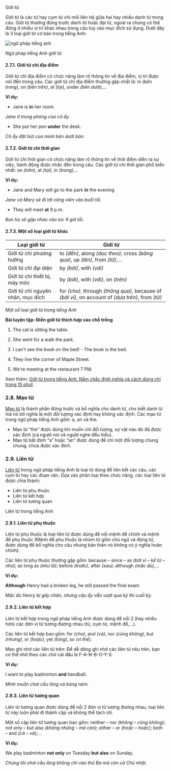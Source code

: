 Giới từ

Giới từ là các từ hay cụm từ chỉ mối liên hệ giữa hai hay nhiều danh từ trong câu. Giới từ thường đứng trước danh từ hoặc đại từ, ngoài ra chúng có thể đứng ở nhiều vị trí khác nhau trong câu tùy vào mục đích sử dụng. Dưới đây là 3 loại giới từ cơ bản trong tiếng Anh:

![ngữ pháp tiếng anh](https://flyer.vn/wp-content/uploads/2023/01/ngu-phap-tieng-anh-22.jpg)

Ngữ pháp tiếng Anh giới từ

#### 2.7.1. Giới từ chỉ địa điểm

Giới từ chỉ địa điểm có chức năng làm rõ thông tin về địa điểm, vị trí được nói đến trong câu. Các giới từ chỉ địa điểm thường gặp nhất là: in _(bên trong)_, on _(bên trên)_, at _(tại)_, under _(bên dưới)_,…

**Ví dụ:**

- Jane is **in** her room.

_Jane ở trong phòng của cô ấy._

- She put her pen **under** the desk.

_Cô ấy đặt bút của mình bên dưới bàn._

#### 2.7.2. Giới từ chỉ thời gian

Giới từ chỉ thời gian có chức năng làm rõ thông tin về thời điểm diễn ra sự việc, hành động được nhắc đến trong câu. Các giới từ chỉ thời gian phổ biến nhất: on _(trên)_, at _(tại)_, in _(trong)_,…

**Ví dụ:**

- Jane and Mary will go to the park **in** the evening.

_Jane và Mary sẽ đi tới công viên vào buổi tối._

- They will meet **at** 9 p.m. 

_Bọn họ sẽ gặp nhau vào lúc 9 giờ tối._

#### 2.7.3. Một số loại giới từ khác

|**Loại giới từ**|**Giới từ**|
|---|---|
|Giới từ chỉ phương hướng|to _(đến)_, along _(dọc theo)_, cross _(băng qua)_, up _(lên)_, from _(từ)_,…|
|Giới từ chỉ đại diện|by _(bởi)_, with _(với)_|
|Giới từ chỉ thiết bị, máy móc|by _(bởi)_, with _(với)_, on _(trên)_|
|Giới từ chỉ nguyên nhân, mục đích|for _(cho)_, through _(thông qua)_, because of _(bởi vì)_, on account of _(dựa trên)_, from _(từ)_|

_Một số loại giới từ trong tiếng Anh_

**Bài luyện tập: Điền giới từ thích hợp vào chỗ trống**

1. The cat is sitting  the table.

2. She went for a walk  the park.

3. I can't see the book on the bed! - The book is  the bed.

4. They live  the corner of Maple Street.

5. We're meeting at the restaurant  7 PM.

Xem thêm: [Giới từ trong tiếng Anh: Nắm chắc định nghĩa và cách dùng chỉ trong 15 phút](https://flyer.vn/gioi-tu-trong-tieng-anh/)

### 2.8. Mạo từ

[Mạo từ](https://flyer.vn/cach-dung-mao-tu-a-an-the/) là thành phần đứng trước và bổ nghĩa cho danh từ, cho biết danh từ mà nó bổ nghĩa là một đối tượng xác định hay không xác định. Các mạo từ trong ngữ pháp tiếng Anh gồm: a, an và the.

- Mạo từ “the” được dùng khi muốn chỉ đối tượng, sự vật nào đó đã được xác định (cả người nói và người nghe đều hiểu).
- Mạo từ bất định “a” hoặc “an” được dùng để chỉ một đối tượng chung chung, chưa được xác định.

### 2.9. Liên từ

[Liên từ](https://flyer.vn/lien-tu-trong-tieng-anh/) trong ngữ pháp tiếng Anh là loại từ dùng để liên kết các câu, các cụm từ hay các đoạn văn. Dựa vào phân loại theo chức năng, các loại liên từ được chia thành: 

- Liên từ phụ thuộc
- Liên từ kết hợp 
- Liên từ tương quan

Liên từ trong tiếng Anh

#### 2.9.1. Liên từ phụ thuộc

Liên từ phụ thuộc là loại liên từ được dùng để nối mệnh đề chính và mệnh đề phụ thuộc (Mệnh đề phụ thuộc là nhóm từ gồm chủ ngữ và động từ, được dùng để bổ nghĩa cho câu nhưng bản thân nó không có ý nghĩa hoàn chỉnh). 

Các liên từ phụ thuộc thường gặp gồm: because – since – as _(bởi vì – kể từ – như)_; as long as _(như là)_; before _(trước)_, after _(sau)_; although _(mặc dù),_…

**Ví dụ:**

**Although** Henry had a broken leg, he still passed the final exam.

_Mặc dù Henry bị gãy chân, nhưng cậu ấy vẫn vượt qua kỳ thi cuối kỳ._

#### 2.9.2. Liên từ kết hợp

Liên từ kết hợp trong ngữ pháp tiếng Anh được dùng để nối 2 (hay nhiều hơn) các đơn vị từ tương đương nhau (từ, cụm từ, mệnh đề,…). 

Các liên từ kết hợp bao gồm: for _(cho)_, and _(và)_, nor _(cũng không)_, but _(nhưng)_, or _(hoặc)_, yet _(từng)_, so _(vì thế)_. 

Mẹo ghi nhớ các liên từ trên: Để dễ dàng ghi nhớ các liên từ nêu trên, bạn có thể nhớ theo các chữ cái đầu là F-A-N-B-O-Y-S.

**Ví dụ:**

I want to play badminton **and** handball.

_Mình muốn chơi cầu lông và bóng ném._

#### 2.9.3. Liên từ tương quan

Liên từ tương quan được dùng để nối 2 đơn vị từ tương đương nhau, loại liên từ này luôn phải đi thành cặp và không thể tách rời. 

Một số cặp liên từ tương quan bao gồm: neither – nor _(không – cũng không)_; not only – but also _(không những – mà còn)_; either – or _(hoặc – hoặc)_; both – and _(cả – và)_;…

**Ví dụ:**

We play badminton **not only** on Tuesday **but also** on Sunday.

_Chúng tôi chơi cầu lông không chỉ vào thứ Ba mà còn cả Chủ nhật._
